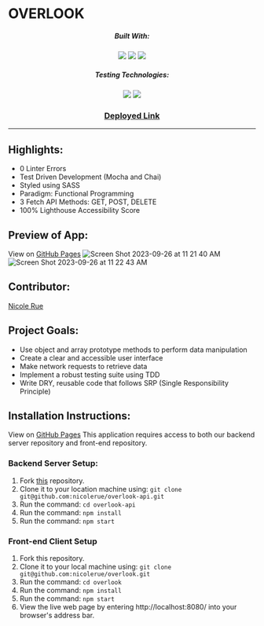 
# OVERLOOK  
<div align="center">
  
##### Built With:
  <img src="https://img.shields.io/badge/JavaScript-323330?style=for-the-badge&logo=javascript&logoColor=F7DF1E" /> <img src="https://img.shields.io/badge/Sass-CC6699?style=for-the-badge&logo=sass&logoColor=white" /> <img src="https://img.shields.io/badge/HTML5-E34F26?style=for-the-badge&logo=html5&logoColor=white" /> 

##### Testing Technologies:
  <img src="https://img.shields.io/badge/-mocha-%238D6748?style=for-the-badge&logo=mocha&logoColor=white" /> <img src="https://img.shields.io/badge/chai-A30701?style=for-the-badge&logo=chai&logoColor=white" />

### [Deployed Link](https://nicolerue.github.io/overlook/)


</div>

  -----
## Highlights:
- 0 Linter Errors
- Test Driven Development (Mocha and Chai)
- Styled using SASS
- Paradigm: Functional Programming
- 3 Fetch API Methods: GET, POST, DELETE
- 100% Lighthouse Accessibility Score
  

## Preview of App:
View on [GitHub Pages](https://nicolerue.github.io/overlook/)
![Screen Shot 2023-09-26 at 11 21 40 AM](https://github.com/nicolerue/overlook/assets/124186166/4c098feb-1e1d-4669-956a-bfab6235d8ec)
![Screen Shot 2023-09-26 at 11 22 43 AM](https://github.com/nicolerue/overlook/assets/124186166/bdc3518b-af97-42fd-add0-9fc61d1788a7)



## Contributor:

[Nicole Rue](https://github.com/nicolerue)

## Project Goals:
- Use object and array prototype methods to perform data manipulation
- Create a clear and accessible user interface
- Make network requests to retrieve data
- Implement a robust testing suite using TDD
- Write DRY, reusable code that follows SRP (Single Responsibility Principle)

## Installation Instructions:
View on [GitHub Pages](https://nicolerue.github.io/overlook/)
This application requires access to both our backend server repository and front-end repository.

### Backend Server Setup:
1. Fork [this](https://github.com/nicolerue/overlook-api) repository.
2. Clone it to your location machine using: `git clone git@github.com:nicolerue/overlook-api.git`
3. Run the command: `cd overlook-api`
4. Run the command: `npm install`
5. Run the command: `npm start`

### Front-end Client Setup 
1. Fork this repository.
2. Clone it to your local machine using: `git clone git@github.com:nicolerue/overlook.git`
3. Run the command: `cd overlook`
4. Run the command: `npm install`
5. Run the command: `npm start`
6. View the live web page by entering http://localhost:8080/ into your browser's address bar.

